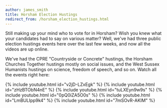 ```yaml
---
author: james_smith
title: Horsham Election Hustings
redirect_from: /horsham_election_hustings.html
---
```

Still making up your mind who to vote for in Horsham? Wish you knew what your candidates had to say on various matter? Well, we've had three public election hustings events here over the last few weeks, and now all the videos are up online.

We've had the CPRE "Countryside or Concrete" hustings, the Horsham Churches Together hustings mostly on social issues, and the West Sussex Humanists hustings on science, freedom of speech, and so on. Watch all the events right here:

{% include youtube.html id="v2jD-LZxEgk" %}
{% include youtube.html id="zHzBTObN4nE" %}
{% include youtube.html id="tuLXEyn9w9s" %}
{% include youtube.html id="0pQ0iZA5O0s" %}
{% include youtube.html id="LmBULIpp9k4" %}
{% include youtube.html id="7mSOvR-AKIM" %}